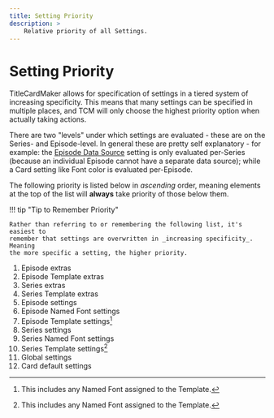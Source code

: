 ```yaml
---
title: Setting Priority
description: >
    Relative priority of all Settings.
---
```


# Setting Priority

TitleCardMaker allows for specification of settings in a tiered system of
increasing specificity. This means that many settings can be specified in
multiple places, and TCM will only choose the highest priority option when
actually taking actions.

There are two "levels" under which settings are evaluated - these are on the
Series- and Episode-level. In general these are pretty self explanatory - for
example: the [Episode Data Source](./settings.md#episode-data-source) setting is
only evaluated per-Series (because an individual Episode cannot have a separate
data source); while a Card setting like Font color is evaluated per-Episode.

The following priority is listed below in _ascending_ order, meaning elements at
the top of the list will __always__ take priority of those below them.

!!! tip "Tip to Remember Priority"

    Rather than referring to or remembering the following list, it's easiest to
    remember that settings are overwritten in _increasing specificity_. Meaning
    the more specific a setting, the higher priority.

1. Episode extras
2. Episode Template extras
3. Series extras
4. Series Template extras
5. Episode settings
6. Episode Named Font settings
7. Episode Template settings[^1]
8. Series settings
9. Series Named Font settings
10. Series Template settings[^1]
11. Global settings
12. Card default settings

[^1]: This includes any Named Font assigned to the Template.